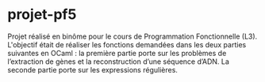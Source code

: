 # projet-pf5
Projet réalisé en binôme pour le cours de Programmation Fonctionnelle (L3). L'objectif était de réaliser les fonctions demandées dans les deux parties suivantes en OCaml : la première partie porte sur les problèmes de l’extraction de gènes et la reconstruction d’une séquence d’ADN. La seconde partie porte sur les expressions régulières.
